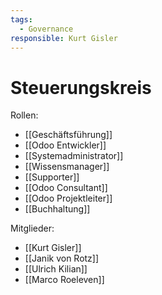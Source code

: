 ```yaml
---
tags:
  - Governance
responsible: Kurt Gisler
---
```

# Steuerungskreis

Rollen:

* [[Geschäftsführung]]
* [[Odoo Entwickler]]
* [[Systemadministrator]]
* [[Wissensmanager]]
* [[Supporter]]
* [[Odoo Consultant]]
* [[Odoo Projektleiter]]
* [[Buchhaltung]]

Mitglieder:

* [[Kurt Gisler]]
* [[Janik von Rotz]]
* [[Ulrich Kilian]]
* [[Marco Roeleven]]